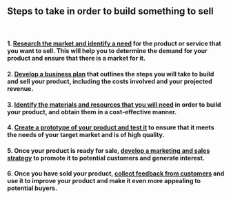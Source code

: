 ## Steps to take in order to build something to sell
<br>

#### 1. [Research the market and identify a need](/how-to-research-the-market-and-identify-a-need-for-your-product-or-service) for the product or service that you want to sell. This will help you to determine the demand for your product and ensure that there is a market for it.
#### 2. [Develop a business plan](/how-to-develop-a-business-plan) that outlines the steps you will take to build and sell your product, including the costs involved and your projected revenue.
#### 3. [Identify the materials and resources that you will need](/how-to-identify-the-materials-and-resources-that-you-will-need-in-order-to-build-your-product) in order to build your product, and obtain them in a cost-effective manner.
#### 4. [Create a prototype of your product and test it](/how-to-create-a-prototype-of-your-product) to ensure that it meets the needs of your target market and is of high quality.
#### 5. Once your product is ready for sale, [develop a marketing and sales strategy](/how-to-develop-a-marketing-and-sales-strategy) to promote it to potential customers and generate interest.
#### 6. Once you have sold your product, [collect feedback from customers](/how-to-collect-feedback-from-customers) and use it to improve your product and make it even more appealing to potential buyers.
